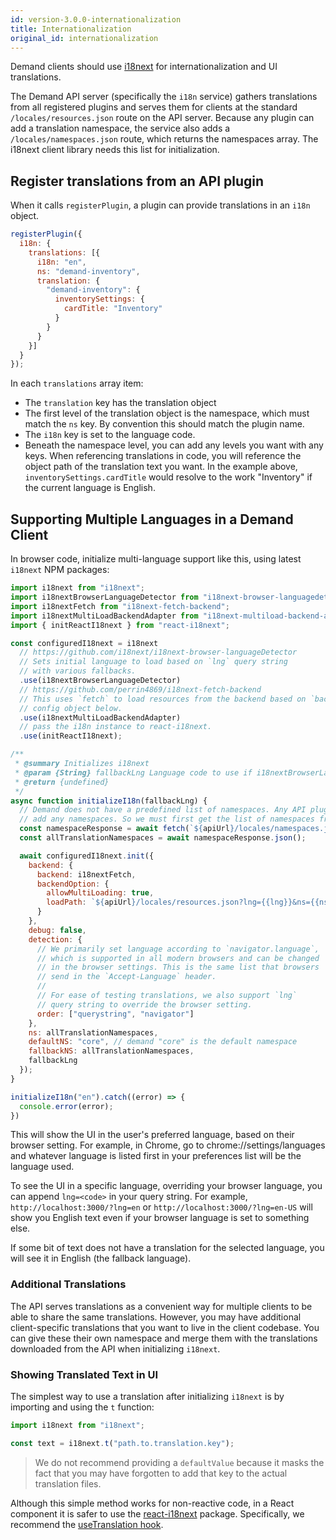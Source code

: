 ```yaml
---
id: version-3.0.0-internationalization
title: Internationalization
original_id: internationalization
---
```


Demand clients should use [i18next](http://i18next.com/) for internationalization and UI translations.

The Demand API server (specifically the `i18n` service) gathers translations from all registered plugins and serves them for clients at the standard `/locales/resources.json` route on the API server. Because any plugin can add a translation namespace, the service also adds a `/locales/namespaces.json` route, which returns the namespaces array. The i18next client library needs this list for initialization.

## Register translations from an API plugin

When it calls `registerPlugin`, a plugin can provide translations in an `i18n` object.

```js
registerPlugin({
  i18n: {
    translations: [{
      i18n: "en",
      ns: "demand-inventory",
      translation: {
        "demand-inventory": {
          inventorySettings: {
            cardTitle: "Inventory"
          }
        }
      }
    }]
  }
});
```

In each `translations` array item:
- The `translation` key has the translation object
- The first level of the translation object is the namespace, which must match the `ns` key. By convention this should match the plugin name.
- The `i18n` key is set to the language code.
- Beneath the namespace level, you can add any levels you want with any keys. When referencing translations in code, you will reference the object path of the translation text you want. In the example above, `inventorySettings.cardTitle` would resolve to the work "Inventory" if the current language is English.

## Supporting Multiple Languages in a Demand Client

In browser code, initialize multi-language support like this, using latest `i18next` NPM packages:

```js
import i18next from "i18next";
import i18nextBrowserLanguageDetector from "i18next-browser-languagedetector";
import i18nextFetch from "i18next-fetch-backend";
import i18nextMultiLoadBackendAdapter from "i18next-multiload-backend-adapter";
import { initReactI18next } from "react-i18next";

const configuredI18next = i18next
  // https://github.com/i18next/i18next-browser-languageDetector
  // Sets initial language to load based on `lng` query string
  // with various fallbacks.
  .use(i18nextBrowserLanguageDetector)
  // https://github.com/perrin4869/i18next-fetch-backend
  // This uses `fetch` to load resources from the backend based on `backend`
  // config object below.
  .use(i18nextMultiLoadBackendAdapter)
  // pass the i18n instance to react-i18next.
  .use(initReactI18next);

/**
 * @summary Initializes i18next
 * @param {String} fallbackLng Language code to use if i18nextBrowserLanguageDetector fails
 * @return {undefined}
 */
async function initializeI18n(fallbackLng) {
  // Demand does not have a predefined list of namespaces. Any API plugin can
  // add any namespaces. So we must first get the list of namespaces from the API.
  const namespaceResponse = await fetch(`${apiUrl}/locales/namespaces.json`);
  const allTranslationNamespaces = await namespaceResponse.json();

  await configuredI18next.init({
    backend: {
      backend: i18nextFetch,
      backendOption: {
        allowMultiLoading: true,
        loadPath: `${apiUrl}/locales/resources.json?lng={{lng}}&ns={{ns}}`
      }
    },
    debug: false,
    detection: {
      // We primarily set language according to `navigator.language`,
      // which is supported in all modern browsers and can be changed
      // in the browser settings. This is the same list that browsers
      // send in the `Accept-Language` header.
      //
      // For ease of testing translations, we also support `lng`
      // query string to override the browser setting.
      order: ["querystring", "navigator"]
    },
    ns: allTranslationNamespaces,
    defaultNS: "core", // demand "core" is the default namespace
    fallbackNS: allTranslationNamespaces,
    fallbackLng
  });
}

initializeI18n("en").catch((error) => {
  console.error(error);
})
```

This will show the UI in the user's preferred language, based on their browser setting. For example, in Chrome, go to chrome://settings/languages and whatever language is listed first in your preferences list will be the language used.

To see the UI in a specific language, overriding your browser language, you can append `lng=<code>` in your query string. For example, `http://localhost:3000/?lng=en` or `http://localhost:3000/?lng=en-US` will show you English text even if your browser language is set to something else.

If some bit of text does not have a translation for the selected language, you will see it in English (the fallback language).

### Additional Translations

The API serves translations as a convenient way for multiple clients to be able to share the same translations. However, you may have additional client-specific translations that you want to live in the client codebase. You can give these their own namespace and merge them with the translations downloaded from the API when initializing `i18next`.

### Showing Translated Text in UI

The simplest way to use a translation after initializing `i18next` is by importing and using the `t` function:

```js
import i18next from "i18next";

const text = i18next.t("path.to.translation.key");
```

> We do not recommend providing a `defaultValue` because it masks the fact that you may have forgotten to add that key to the actual translation files.

Although this simple method works for non-reactive code, in a React component it is safer to use the [react-i18next](https://react.i18next.com/) package. Specifically, we recommend the [useTranslation hook](https://react.i18next.com/latest/usetranslation-hook).
